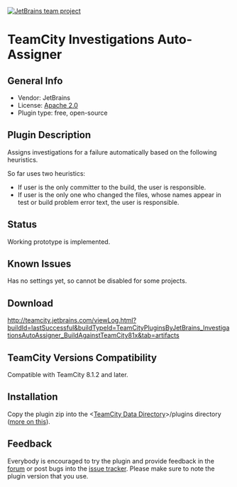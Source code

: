 [![JetBrains team project](http://jb.gg/badges/team.svg)](https://confluence.jetbrains.com/display/ALL/JetBrains+on+GitHub)

# TeamCity Investigations Auto-Assigner

## General Info
* Vendor: JetBrains
* License: [Apache 2.0](http://www.apache.org/licenses/LICENSE-2.0)
* Plugin type: free, open-source

## Plugin Description
Assigns investigations for a failure automatically based on the following heuristics.

So far uses two heuristics:

* If user is the only committer to the build, the user is responsible.
* If user is the only one who changed the files, whose names appear in test or build problem error text, the user is responsible.

## Status
Working prototype is implemented.

## Known Issues
Has no settings yet, so cannot be disabled for some projects.

## Download
http://teamcity.jetbrains.com/viewLog.html?buildId=lastSuccessful&buildTypeId=TeamCityPluginsByJetBrains_InvestigationsAutoAssigner_BuildAgainstTeamCity81x&tab=artifacts

## TeamCity Versions Compatibility
Compatible with TeamCity 8.1.2 and later.

## Installation
Copy the plugin zip into the <[TeamCity Data Directory](http://confluence.jetbrains.com/display/TCD8/TeamCity+Data+Directory)>/plugins directory ([more on this](http://confluence.jetbrains.com/display/TCD8/Installing+Additional+Plugins#InstallingAdditionalPlugins-InstallingTeamCityplugins)).

## Feedback
Everybody is encouraged to try the plugin and provide feedback in the [forum](http://devnet.jetbrains.net/community/teamcity/teamcity) or post bugs into the [issue tracker](http://youtrack.jetbrains.net/issues/TW).
Please make sure to note the plugin version that you use.
